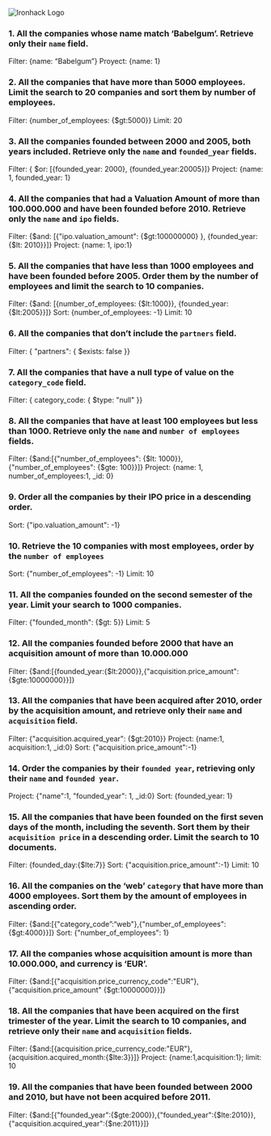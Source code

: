 ![Ironhack Logo](https://i.imgur.com/1QgrNNw.png)

### 1. All the companies whose name match ‘Babelgum’. Retrieve only their `name` field.
Filter: {name: “Babelgum”}
Proyect: {name: 1}

### 2. All the companies that have more than 5000 employees. Limit the search to 20 companies and sort them by **number of employees**.
Filter: {number_of_employees: {$gt:5000}}
Limit: 20

### 3. All the companies founded between 2000 and 2005, both years included. Retrieve only the `name` and `founded_year` fields.
Filter: { $or: [{founded_year: 2000}, {founded_year:20005}]}
Project: {name: 1, founded_year: 1}

### 4. All the companies that had a Valuation Amount of more than 100.000.000 and have been founded before 2010. Retrieve only the `name` and `ipo` fields.
Filter: {$and: [{"ipo.valuation_amount": {$gt:100000000} }, {founded_year: {$lt: 2010}}]}
Project: {name: 1, ipo:1}

### 5. All the companies that have less than 1000 employees and have been founded before 2005. Order them by the number of employees and limit the search to 10 companies.
Filter: {$and: [{number_of_employees: {$lt:1000}}, {founded_year:{$lt:2005}}]}
Sort: {number_of_employees: -1}
Limit: 10

### 6. All the companies that don’t include the `partners` field.
Filter: { "partners": { $exists: false }}

### 7. All the companies that have a null type of value on the `category_code` field.
Filter: { category_code: { $type: "null" }}

### 8. All the companies that have at least 100 employees but less than 1000. Retrieve only the `name` and `number of employees` fields.
Filter: {$and:[{"number_of_employees": {$lt: 1000}},{"number_of_employees": {$gte: 100}}]}
Project: {name: 1, number_of_employees:1, _id: 0}

### 9. Order all the companies by their IPO price in a descending order.
Sort: {"ipo.valuation_amount": -1}

### 10. Retrieve the 10 companies with most employees, order by the `number of employees`
Sort: {"number_of_employees": -1}
Limit: 10

### 11. All the companies founded on the second semester of the year. Limit your search to 1000 companies.
Filter: {"founded_month": {$gt: 5}}
Limit: 5

### 12. All the companies founded before 2000 that have an acquisition amount of more than 10.000.000
Filter: {$and:[{founded_year:{$lt:2000}},{"acquisition.price_amount": {$gte:10000000}}]}

### 13. All the companies that have been acquired after 2010, order by the acquisition amount, and retrieve only their `name` and `acquisition` field.
Filter: {"acquisition.acquired_year": {$gt:2010}}
Project: {name:1, acquisition:1, _id:0}
Sort: {"acquisition.price_amount":-1}

### 14. Order the companies by their `founded year`, retrieving only their `name` and `founded year`.
Project: {"name":1, "founded_year": 1, _id:0}
Sort: {founded_year: 1}

### 15. All the companies that have been founded on the first seven days of the month, including the seventh. Sort them by their `acquisition price` in a descending order. Limit the search to 10 documents.
Filter: {founded_day:{$lte:7}}
Sort: {"acquisition.price_amount":-1}
Limit: 10

### 16. All the companies on the ‘web’ `category` that have more than 4000 employees. Sort them by the amount of employees in ascending order.
Filter: {$and:[{"category_code”:“web"},{"number_of_employees": {$gt:4000}}]}
Sort: {"number_of_employees": 1}

### 17. All the companies whose acquisition amount is more than 10.000.000, and currency is ‘EUR’.
Filter: {$and:[{"acquisition.price_currency_code":"EUR"},{"acquisition.price_amount" {$gt:10000000}}]}

### 18. All the companies that have been acquired on the first trimester of the year. Limit the search to 10 companies, and retrieve only their `name` and `acquisition` fields.
Filter: {$and:[{acquisition.price_currency_code:"EUR"}, {acquisition.acquired_month:{$lte:3}}]}
Project: {name:1,acquisition:1};
limit: 10

### 19. All the companies that have been founded between 2000 and 2010, but have not been acquired before 2011.
Filter: {$and:[{"founded_year":{$gte:2000}},{"founded_year":{$lte:2010}}, {"acquisition.acquired_year":{$ne:2011}}]}